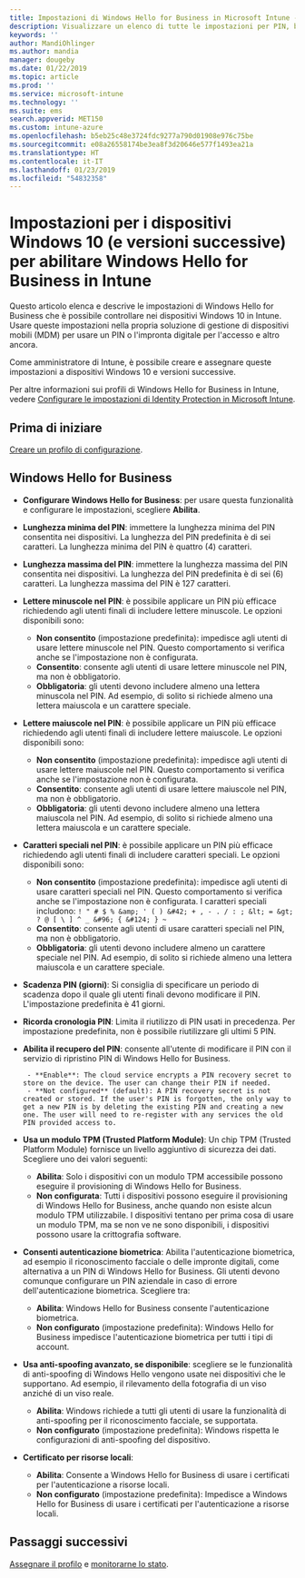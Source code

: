 ```yaml
---
title: Impostazioni di Windows Hello for Business in Microsoft Intune - Azure | Microsoft Docs
description: Visualizzare un elenco di tutte le impostazioni per PIN, biometria e anti-spoofing in un profilo di protezione delle identità per usare e configurare Windows Hello for Business nei dispositivi Windows 10 in Microsoft Intune.
keywords: ''
author: MandiOhlinger
ms.author: mandia
manager: dougeby
ms.date: 01/22/2019
ms.topic: article
ms.prod: ''
ms.service: microsoft-intune
ms.technology: ''
ms.suite: ems
search.appverid: MET150
ms.custom: intune-azure
ms.openlocfilehash: b5eb25c48e3724fdc9277a790d01908e976c75be
ms.sourcegitcommit: e08a26558174be3ea8f3d20646e577f1493ea21a
ms.translationtype: HT
ms.contentlocale: it-IT
ms.lasthandoff: 01/23/2019
ms.locfileid: "54832358"
---
```

# <a name="windows-10-and-newer-device-settings-to-enable-windows-hello-for-business-in-intune"></a>Impostazioni per i dispositivi Windows 10 (e versioni successive) per abilitare Windows Hello for Business in Intune

Questo articolo elenca e descrive le impostazioni di Windows Hello for Business che è possibile controllare nei dispositivi Windows 10 in Intune. Usare queste impostazioni nella propria soluzione di gestione di dispositivi mobili (MDM) per usare un PIN o l'impronta digitale per l'accesso e altro ancora.

Come amministratore di Intune, è possibile creare e assegnare queste impostazioni a dispositivi Windows 10 e versioni successive.

Per altre informazioni sui profili di Windows Hello for Business in Intune, vedere [Configurare le impostazioni di Identity Protection in Microsoft Intune](identity-protection-configure.md).

## <a name="before-you-begin"></a>Prima di iniziare

[Creare un profilo di configurazione](identity-protection-configure.md#create-the-device-profile).

## <a name="windows-hello-for-business"></a>Windows Hello for Business

- **Configurare Windows Hello for Business**: per usare questa funzionalità e configurare le impostazioni, scegliere **Abilita**.
- **Lunghezza minima del PIN**: immettere la lunghezza minima del PIN consentita nei dispositivi. La lunghezza del PIN predefinita è di sei caratteri. La lunghezza minima del PIN è quattro (4) caratteri.
- **Lunghezza massima del PIN**: immettere la lunghezza massima del PIN consentita nei dispositivi. La lunghezza del PIN predefinita è di sei (6) caratteri. La lunghezza massima del PIN è 127 caratteri.  
- **Lettere minuscole nel PIN**: è possibile applicare un PIN più efficace richiedendo agli utenti finali di includere lettere minuscole. Le opzioni disponibili sono:

  - **Non consentito** (impostazione predefinita): impedisce agli utenti di usare lettere minuscole nel PIN. Questo comportamento si verifica anche se l'impostazione non è configurata.
  - **Consentito**: consente agli utenti di usare lettere minuscole nel PIN, ma non è obbligatorio.
  - **Obbligatoria**: gli utenti devono includere almeno una lettera minuscola nel PIN. Ad esempio, di solito si richiede almeno una lettera maiuscola e un carattere speciale.

- **Lettere maiuscole nel PIN**: è possibile applicare un PIN più efficace richiedendo agli utenti finali di includere lettere maiuscole. Le opzioni disponibili sono:

  - **Non consentito** (impostazione predefinita): impedisce agli utenti di usare lettere maiuscole nel PIN. Questo comportamento si verifica anche se l'impostazione non è configurata.
  - **Consentito**: consente agli utenti di usare lettere maiuscole nel PIN, ma non è obbligatorio.
  - **Obbligatoria**: gli utenti devono includere almeno una lettera maiuscola nel PIN. Ad esempio, di solito si richiede almeno una lettera maiuscola e un carattere speciale.

- **Caratteri speciali nel PIN**: è possibile applicare un PIN più efficace richiedendo agli utenti finali di includere caratteri speciali. Le opzioni disponibili sono:

  - **Non consentito** (impostazione predefinita): impedisce agli utenti di usare caratteri speciali nel PIN. Questo comportamento si verifica anche se l'impostazione non è configurata.
    I caratteri speciali includono: `! " # $ % &amp; ' ( ) &#42; + , - . / : ; &lt; = &gt; ? @ [ \ ] ^ _ &#96; { &#124; } ~`
  - **Consentito**: consente agli utenti di usare caratteri speciali nel PIN, ma non è obbligatorio.
  - **Obbligatoria**: gli utenti devono includere almeno un carattere speciale nel PIN. Ad esempio, di solito si richiede almeno una lettera maiuscola e un carattere speciale.

- **Scadenza PIN (giorni)**: Si consiglia di specificare un periodo di scadenza dopo il quale gli utenti finali devono modificare il PIN. L'impostazione predefinita è 41 giorni.

- **Ricorda cronologia PIN**: Limita il riutilizzo di PIN usati in precedenza. Per impostazione predefinita, non è possibile riutilizzare gli ultimi 5 PIN.  
- **Abilita il recupero del PIN**: consente all'utente di modificare il PIN con il servizio di ripristino PIN di Windows Hello for Business.

       - **Enable**: The cloud service encrypts a PIN recovery secret to store on the device. The user can change their PIN if needed.  
       - **Not configured** (default): A PIN recovery secret is not created or stored. If the user's PIN is forgotten, the only way to get a new PIN is by deleting the existing PIN and creating a new one. The user will need to re-register with any services the old PIN provided access to.  

- **Usa un modulo TPM (Trusted Platform Module)**: Un chip TPM (Trusted Platform Module) fornisce un livello aggiuntivo di sicurezza dei dati. Scegliere uno dei valori seguenti:  
  - **Abilita**: Solo i dispositivi con un modulo TPM accessibile possono eseguire il provisioning di Windows Hello for Business.
  - **Non configurata**: Tutti i dispositivi possono eseguire il provisioning di Windows Hello for Business, anche quando non esiste alcun modulo TPM utilizzabile. I dispositivi tentano per prima cosa di usare un modulo TPM, ma se non ve ne sono disponibili, i dispositivi possono usare la crittografia software.  

- **Consenti autenticazione biometrica**: Abilita l'autenticazione biometrica, ad esempio il riconoscimento facciale o delle impronte digitali, come alternativa a un PIN di Windows Hello for Business. Gli utenti devono comunque configurare un PIN aziendale in caso di errore dell'autenticazione biometrica. Scegliere tra:

  - **Abilita**: Windows Hello for Business consente l'autenticazione biometrica.
  - **Non configurato** (impostazione predefinita): Windows Hello for Business impedisce l'autenticazione biometrica per tutti i tipi di account.

- **Usa anti-spoofing avanzato, se disponibile**: scegliere se le funzionalità di anti-spoofing di Windows Hello vengono usate nei dispositivi che le supportano. Ad esempio, il rilevamento della fotografia di un viso anziché di un viso reale.

  - **Abilita**: Windows richiede a tutti gli utenti di usare la funzionalità di anti-spoofing per il riconoscimento facciale, se supportata.  
  - **Non configurato** (impostazione predefinita): Windows rispetta le configurazioni di anti-spoofing del dispositivo.

- **Certificato per risorse locali**: 

  - **Abilita**: Consente a Windows Hello for Business di usare i certificati per l'autenticazione a risorse locali.
  - **Non configurato** (impostazione predefinita): Impedisce a Windows Hello for Business di usare i certificati per l'autenticazione a risorse locali.  

## <a name="next-steps"></a>Passaggi successivi

[Assegnare il profilo](device-profile-assign.md) e [monitorarne lo stato](device-profile-monitor.md).